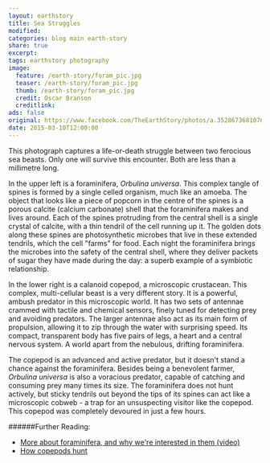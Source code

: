 ```yaml
---
layout: earthstory
title: Sea Struggles
modified:
categories: blog main earth-story
share: true
excerpt:
tags: earthstory photography
image:
  feature: /earth-story/foram_pic.jpg
  teaser: /earth-story/foram_pic.jpg
  thumb: /earth-story/foram_pic.jpg
  credit: Oscar Branson
  creditlink:
ads: false
original: https://www.facebook.com/TheEarthStory/photos/a.352867368107647.80532.352857924775258/843027765758269/?type=1
date: 2015-03-10T12:00:00
---
```


This photograph captures a life-or-death struggle between two ferocious sea beasts. Only one will survive this encounter. Both are less than a millimetre long.

In the upper left is a foraminifera, *Orbulina universa*. This complex tangle of spines is formed by a single celled organism, much like an amoeba. The object that looks like a piece of popcorn in the centre of the spines is a porous calcite (calcium carbonate) shell that the foraminifera makes and lives around. Each of the spines protruding from the central shell is a single crystal of calcite, with a thin tendril of the cell running up it. The golden dots along these spines are photosynthetic microbes that live in these extended tendrils, which the cell "farms" for food. Each night the foraminifera brings the microbes into the safety of the central shell, where they deliver packets of sugar they have made during the day: a superb example of a symbiotic relationship.

In the lower right is a calanoid copepod, a microscopic crustacean. This complex, multi-cellular beast is a very different story. It is a powerful, ambush predator in this microscopic world. It has two sets of antennae crammed with tactile and chemical sensors, finely tuned for detecting prey and avoiding predators. The larger antennae also act as its main form of propulsion, allowing it to zip through the water with surprising speed. Its compact, transparent body has five pairs of legs, a heart and a central nervous system. A world apart from the nebulous, drifting foraminifera.

The copepod is an advanced and active predator, but it doesn't stand a chance against the foraminifera. Besides being a benevolent farmer, *Orbulina universa* is also a voracious predator, capable of catching and consuming prey many times its size. The foraminifera does not hunt actively, but sticky tendrils out beyond the tips of its spines can act like a microscopic cobweb - a trap for an unsuspecting visitor like the copepod. This copepod was completely devoured in just a few hours.

######Further Reading:
* [More about foraminifera, and why we're interested in them (video)](http://goo.gl/gufXtH)
* [How copepods hunt](http://goo.gl/WoIoDy)
